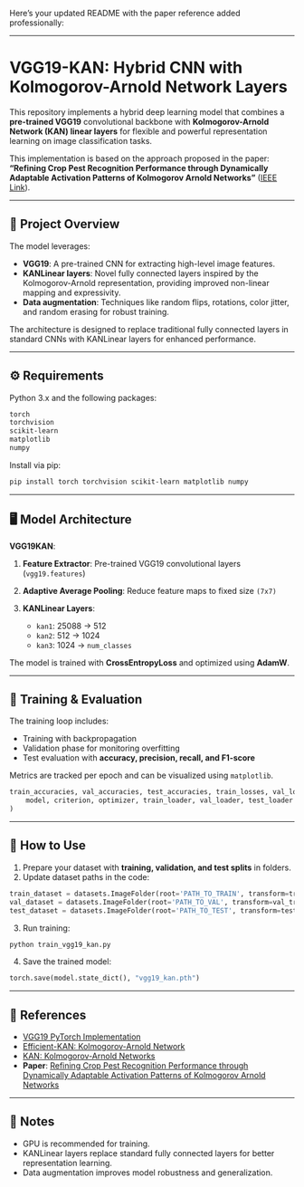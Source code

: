 Here’s your updated README with the paper reference added professionally:

---

# VGG19-KAN: Hybrid CNN with Kolmogorov-Arnold Network Layers

This repository implements a hybrid deep learning model that combines a **pre-trained VGG19** convolutional backbone with **Kolmogorov-Arnold Network (KAN) linear layers** for flexible and powerful representation learning on image classification tasks.

This implementation is based on the approach proposed in the paper: **“Refining Crop Pest Recognition Performance through Dynamically Adaptable Activation Patterns of Kolmogorov Arnold Networks”** ([IEEE Link](https://ieeexplore.ieee.org/abstract/document/10940339)).

---

## 🚀 Project Overview

The model leverages:

* **VGG19**: A pre-trained CNN for extracting high-level image features.
* **KANLinear layers**: Novel fully connected layers inspired by the Kolmogorov-Arnold representation, providing improved non-linear mapping and expressivity.
* **Data augmentation**: Techniques like random flips, rotations, color jitter, and random erasing for robust training.

The architecture is designed to replace traditional fully connected layers in standard CNNs with KANLinear layers for enhanced performance.

---

## ⚙️ Requirements

Python 3.x and the following packages:

```bash
torch
torchvision
scikit-learn
matplotlib
numpy
```

Install via pip:

```bash
pip install torch torchvision scikit-learn matplotlib numpy
```

---

## 🖥️ Model Architecture

**VGG19KAN**:

1. **Feature Extractor**: Pre-trained VGG19 convolutional layers (`vgg19.features`)
2. **Adaptive Average Pooling**: Reduce feature maps to fixed size `(7x7)`
3. **KANLinear Layers**:

   * `kan1`: 25088 → 512
   * `kan2`: 512 → 1024
   * `kan3`: 1024 → `num_classes`

The model is trained with **CrossEntropyLoss** and optimized using **AdamW**.

---

## 🔄 Training & Evaluation

The training loop includes:

* Training with backpropagation
* Validation phase for monitoring overfitting
* Test evaluation with **accuracy, precision, recall, and F1-score**

Metrics are tracked per epoch and can be visualized using `matplotlib`.

```python
train_accuracies, val_accuracies, test_accuracies, train_losses, val_losses, test_losses, test_precisions, test_recalls, test_f1_scores = run(
    model, criterion, optimizer, train_loader, val_loader, test_loader
)
```

---

## 🔧 How to Use

1. Prepare your dataset with **training, validation, and test splits** in folders.
2. Update dataset paths in the code:

```python
train_dataset = datasets.ImageFolder(root='PATH_TO_TRAIN', transform=train_transform)
val_dataset = datasets.ImageFolder(root='PATH_TO_VAL', transform=val_transform)
test_dataset = datasets.ImageFolder(root='PATH_TO_TEST', transform=test_transform)
```

3. Run training:

```bash
python train_vgg19_kan.py
```

4. Save the trained model:

```python
torch.save(model.state_dict(), "vgg19_kan.pth")
```

---

## 🔬 References

* [VGG19 PyTorch Implementation](https://pytorch.org/vision/stable/models.html)
* [Efficient-KAN: Kolmogorov-Arnold Network](https://github.com/Blealtan/efficient-kan)
* [KAN: Kolmogorov-Arnold Networks](https://arxiv.org/abs/2404.19756)
* **Paper**: [Refining Crop Pest Recognition Performance through Dynamically Adaptable Activation Patterns of Kolmogorov Arnold Networks](https://ieeexplore.ieee.org/abstract/document/10940339)

---

## 📌 Notes

* GPU is recommended for training.
* KANLinear layers replace standard fully connected layers for better representation learning.
* Data augmentation improves model robustness and generalization.
